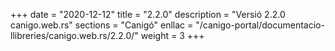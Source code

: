 +++
date        = "2020-12-12"
title       = "2.2.0"
description = "Versió 2.2.0 canigo.web.rs"
sections    = "Canigó"
enllac		= "/canigo-portal/documentacio-llibreries/canigo.web.rs/2.2.0/"
weight		= 3
+++
